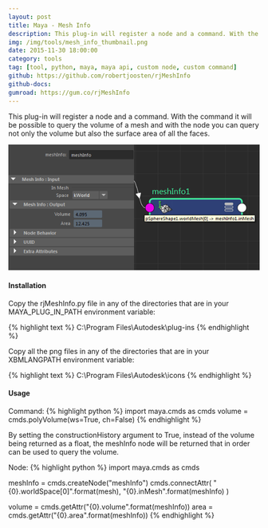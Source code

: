 ```yaml
---
layout: post
title: Maya - Mesh Info
description: This plug-in will register a node and a command. With the command it will be possible to query the volume of a mesh and with the node you can query not only the volume but also the surface area of all the faces.
img: /img/tools/mesh_info_thumbnail.png
date: 2015-11-30 18:00:00
category: tools
tag: [tool, python, maya, maya api, custom node, custom command]
github: https://github.com/robertjoosten/rjMeshInfo
github-docs:
gumroad: https://gum.co/rjMeshInfo
---
```

<p class="justify">This plug-in will register a node and a command. With the command it will be possible to query the volume of a mesh and with the node you can query not only the volume but also the surface area of all the faces.</p>

<p align="center"><img src="/img/tools/mesh_info_connections.png"/></p>

<h4>Installation</h4> 
<p class="justify">Copy the rjMeshInfo.py file in any of the directories that are in your MAYA_PLUG_IN_PATH environment variable: </p>
{% highlight text %}
C:\Program Files\Autodesk\plug-ins
{% endhighlight %}

<p class="justify">Copy all the png files in any of the directories that are in your XBMLANGPATH environment variable: </p>
{% highlight text %}
C:\Program Files\Autodesk\icons
{% endhighlight %}

<h4>Usage</h4> 
Command: 
{% highlight python %}
import maya.cmds as cmds 
volume = cmds.polyVolume(ws=True, ch=False)
{% endhighlight %}
<p class="justify">By setting the constructionHistory argument to True, instead of the volume being returned as a float, the meshInfo node will be returned that in order can be used to query the volume. </p>

Node: 
{% highlight python %}
import maya.cmds as cmds 

meshInfo = cmds.createNode("meshInfo") 
cmds.connectAttr( 
    "{0}.worldSpace[0]".format(mesh), 
    "{0}.inMesh".format(meshInfo) 
) 
    
volume = cmds.getAttr("{0}.volume".format(meshInfo)) 
area = cmds.getAttr("{0}.area".format(meshInfo))
{% endhighlight %}